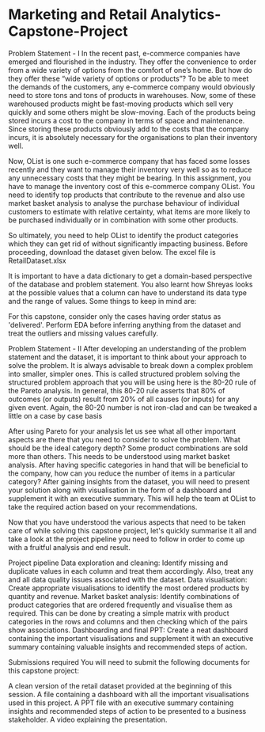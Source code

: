 # Marketing and Retail Analytics-Capstone-Project

Problem Statement - I
In the recent past, e-commerce companies have emerged and flourished in the industry. They offer the convenience to order from a wide variety of options from the comfort of one’s home. But how do they offer these “wide variety of options or products”? To be able to meet the demands of the customers, any e-commerce company would obviously need to store tons and tons of products in warehouses. Now, some of these warehoused products might be fast-moving products which sell very quickly and some others might be slow-moving. Each of the products being stored incurs a cost to the company in terms of space and maintenance. Since storing these products obviously add to the costs that the company incurs, it is absolutely necessary for the organisations to plan their inventory well.

 

Now, OList is one such e-commerce company that has faced some losses recently and they want to manage their inventory very well so as to reduce any unnecessary costs that they might be bearing. In this assignment, you have to manage the inventory cost of this e-commerce company OList. You need to identify top products that contribute to the revenue and also use market basket analysis to analyse the purchase behaviour of individual customers to estimate with relative certainty, what items are more likely to be purchased individually or in combination with some other products.

So ultimately, you need to help OList to identify the product categories which they can get rid of without significantly impacting business. Before proceeding, download the dataset given below. The excel file is RetailDataset.xlsx

 It is important to have a data dictionary to get a domain-based perspective of the database and problem statement. You also learnt how Shreyas looks at the possible values that a column can have to understand its data type and the range of values. Some things to keep in mind are:

For this capstone, consider only the cases having order status as 'delivered'.
Perform EDA before inferring anything from the dataset and treat the outliers and missing values carefully.


Problem Statement - II
After developing an understanding of the problem statement and the dataset, it is important to think about your approach to solve the problem. It is always advisable to break down a complex problem into smaller, simpler ones. This is called structured problem solving the structured problem approach that you will be using here is the 80-20 rule of the Pareto analysis. In general, this 80-20 rule asserts that 80% of outcomes (or outputs) result from 20% of all causes (or inputs) for any given event. Again, the 80-20 number is not iron-clad and can be tweaked a little on a case by case basis

 

After using Pareto for your analysis let us see what all other important aspects are there that you need to consider to solve the problem.
What should be the ideal category depth?
Some product combinations are sold more than others. This needs to be understood using market basket analysis.
After having specific categories in hand that will be beneficial to the company, how can you reduce the number of items in a particular category?
After gaining insights from the dataset, you will need to present your solution along with visualisation in the form of a dashboard and supplement it with an executive summary. This will help the team at OList to take the required action based on your recommendations.

 

Now that you have understood the various aspects that need to be taken care of while solving this capstone project, let's quickly summarise it all and take a look at the project pipeline you need to follow in order to come up with a fruitful analysis and end result.

 

Project pipeline
Data exploration and cleaning: Identify missing and duplicate values in each column and treat them accordingly. Also, treat any and all data quality issues associated with the dataset.
Data visualisation: Create appropriate visualisations to identify the most ordered products by quantity and revenue.
Market basket analysis: Identify combinations of product categories that are ordered frequently and visualise them as required. This can be done by creating a simple matrix with product categories in the rows and columns and then checking which of the pairs show associations.
Dashboarding and final PPT: Create a neat dashboard containing the important visualisations and supplement it with an executive summary containing valuable insights and recommended steps of action.
 

Submissions required
You will need to submit the following documents for this capstone project:

A clean version of the retail dataset provided at the beginning of this session.
A file containing a dashboard with all the important visualisations used in this project.
A PPT file with an executive summary containing insights and recommended steps of action to be presented to a business stakeholder.
A video explaining the presentation.
